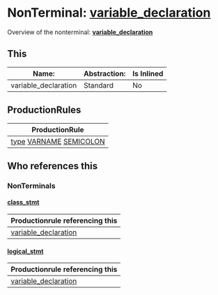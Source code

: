 # NonTerminal: **[variable_declaration](./variable_declaration.md)**

Overview of the nonterminal: **[variable_declaration](./variable_declaration.md)**



## This

| Name:                | Abstraction:    | Is Inlined |
| -------------------- | --------------- | ---------- |
| variable_declaration | Standard | No |



## ProductionRules

| ProductionRule |
| ---- |
| [type](./type.md) [VARNAME](./../Lexicon/VARNAME.md) [SEMICOLON](./../Lexicon/SEMICOLON.md)  |




## Who references this

### NonTerminals


#### [class_stmt](./../Grammar/class_stmt.md)

| Productionrule referencing this                      |
| ---------------------------------------------------- |
| [variable_declaration](./variable_declaration.md)  |


#### [logical_stmt](./../Grammar/logical_stmt.md)

| Productionrule referencing this                      |
| ---------------------------------------------------- |
| [variable_declaration](./variable_declaration.md)  |



